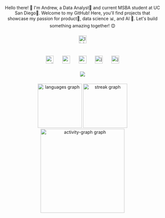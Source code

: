 <p align="center">Hello there! 👋 I'm Andrew, a Data Analyst💎 and current MSBA student at UC San Diego🔱. Welcome to my GitHub! Here, you'll find projects that showcase my passion for product🚀, data science 📊, and AI 🤖. Let's build something amazing together! 😊</p>

###

<div align="center">
  <a href="https://www.linkedin.com/in/andrew-burda/" target="_blank">
    <img src="https://img.shields.io/static/v1?message=LinkedIn&logo=linkedin&label=&color=0077B5&logoColor=white&labelColor=&style=for-the-badge" height="25" alt="linkedin logo"  />
  </a>
</div>

###

<br clear="both">

<div align="center">
  <img src="https://cdn.jsdelivr.net/gh/devicons/devicon/icons/python/python-original.svg" height="25" alt="python logo"  />
  <img width="20" />
  <img src="https://skillicons.dev/icons?i=postgres" height="25" alt="postgresql logo"  />
  <img width="20" />
  <img src="https://cdn.simpleicons.org/anaconda/44A833" height="25" alt="anaconda logo"  />
  <img width="20" />
  <img src="https://cdn.jsdelivr.net/gh/devicons/devicon/icons/jupyter/jupyter-original.svg" height="25" alt="jupyter logo"  />
  <img width="20" />
  <img src="https://skillicons.dev/icons?i=js" height="25" alt="javascript logo"  />
</div>

###

<div align="center">
  <img src="https://profile-counter.glitch.me/aburda531/count.svg?"  />
</div>

###

<div align="center">
  <img src="https://github-readme-stats.vercel.app/api/top-langs?username=aburda531&locale=en&hide_title=false&layout=compact&card_width=320&langs_count=6&theme=chartreuse-dark&hide_border=false&order=2" height="142" alt="languages graph"  />
  <img src="https://streak-stats.demolab.com?user=aburda531&locale=en&mode=weekly&theme=chartreuse-dark&hide_border=false&border_radius=5&order=3" height="142" alt="streak graph"  />
  <img src="https://github-readme-activity-graph.vercel.app/graph?username=aburda531&radius=16&theme=chartreuse-dark&area=true&order=5" height="270" alt="activity-graph graph"  />
</div>

